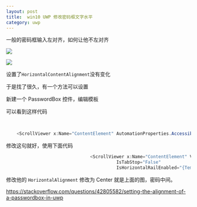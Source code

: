 ```yaml
---
layout: post
title:  win10 UWP 修改密码框文字水平 
category: uwp 
---
```


一般的密码框输入左对齐，如何让他不左对齐

![](http://7xqpl8.com1.z0.glb.clouddn.com/AwCCAwMAItoFAMV%2BBQA28wYAAQAEAK4%2BAQBmQwIAaOgJAOjZ%2F2017315175218.jpg)

![](http://7xqpl8.com1.z0.glb.clouddn.com/AwCCAwMAItoFAMV%2BBQA28wYAAQAEAK4%2BAQBmQwIAaOgJAOjZ%2F2017315175617.jpg)

<!--more-->
<!-- csdn -->

设置了`HorizontalContentAlignment`没有变化

于是找了很久，有一个方法可以设置

新建一个 PasswordBox 控件，编辑模板

可以看到这样代码


```csharp
    
    
    <ScrollViewer x:Name="ContentElement" AutomationProperties.AccessibilityView="Raw" HorizontalScrollMode="{TemplateBinding ScrollViewer.HorizontalScrollMode}" HorizontalScrollBarVisibility="{TemplateBinding ScrollViewer.HorizontalScrollBarVisibility}" IsTabStop="False" IsHorizontalRailEnabled="{TemplateBinding ScrollViewer.IsHorizontalRailEnabled}" IsVerticalRailEnabled="{TemplateBinding ScrollViewer.IsVerticalRailEnabled}" Margin="{TemplateBinding BorderThickness}" Padding="{TemplateBinding Padding}" Grid.Row="1" VerticalScrollBarVisibility="{TemplateBinding ScrollViewer.VerticalScrollBarVisibility}" VerticalScrollMode="{TemplateBinding ScrollViewer.VerticalScrollMode}" ZoomMode="Disabled"/>
```

修改这句就好，使用下面代码


```csharp
                                <ScrollViewer x:Name="ContentElement" VerticalAlignment="Center" HorizontalAlignment="Stretch" AutomationProperties.AccessibilityView="Raw" HorizontalScrollMode="{TemplateBinding ScrollViewer.HorizontalScrollMode}" HorizontalScrollBarVisibility="{TemplateBinding ScrollViewer.HorizontalScrollBarVisibility}" 
                                          IsTabStop="False" 
                                          IsHorizontalRailEnabled="{TemplateBinding ScrollViewer.IsHorizontalRailEnabled}" IsVerticalRailEnabled="{TemplateBinding ScrollViewer.IsVerticalRailEnabled}" Margin="{TemplateBinding BorderThickness}" Padding="{TemplateBinding Padding}" Grid.Row="1" VerticalScrollBarVisibility="{TemplateBinding ScrollViewer.VerticalScrollBarVisibility}" VerticalScrollMode="{TemplateBinding ScrollViewer.VerticalScrollMode}" ZoomMode="Disabled"/>

```

修改他的 `HorizontalAlignment` 修改为 Center 就是上面的图，密码中间。

https://stackoverflow.com/questions/42805582/setting-the-alignment-of-a-passwordbox-in-uwp

 
